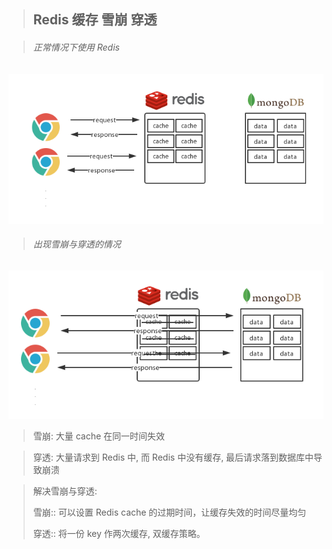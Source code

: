 > ## Redis 缓存 雪崩 穿透

> ###### 正常情况下使用 Redis

![](img/redis-cache-normal.png)

> ###### 出现雪崩与穿透的情况

![](img/redis-cache-is-not-normal.png)

> 雪崩: 大量 cache 在同一时间失效

> 穿透: 大量请求到 Redis 中, 而 Redis 中没有缓存, 最后请求落到数据库中导致崩溃

> 解决雪崩与穿透:
>
> 雪崩:: 可以设置 Redis cache 的过期时间，让缓存失效的时间尽量均匀
>
> 穿透:: 将一份 key 作两次缓存, 双缓存策略。